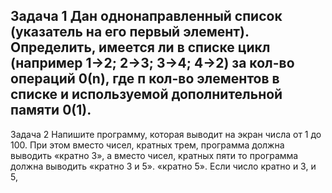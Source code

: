 
Задача 1
Дан однонаправленный список (указатель на его первый элемент).
Определить, имеется ли в списке цикл (например 1->2; 2->3; 3->4; 4->2) за кол-во операций 0(n), где п кол-во элементов в списке и используемой дополнительной памяти 0(1).
-
Задача 2
Напишите программу, которая выводит на экран числа от 1 до 100. При этом вместо чисел, кратных трем, программа должна выводить «кратно 3», а вместо чисел, кратных пяти
то программа должна выводить «кратно 3 и 5».
«кратно 5». Если число кратно и 3, и 5,